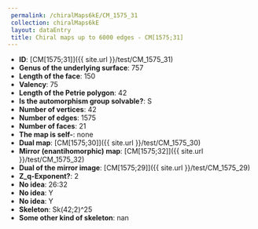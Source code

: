 ```yaml
--- 
 permalink: /chiralMaps6kE/CM_1575_31 
 collection: chiralMaps6kE
 layout: dataEntry
 title: Chiral maps up to 6000 edges - CM[1575;31]
---
```


- **ID**: [CM[1575;31]]({{ site.url }}/test/CM_1575_31)
- **Genus of the underlying surface**: 757
- **Length of the face**: 150
- **Valency**: 75
- **Length of the Petrie polygon**: 42
- **Is the automorphism group solvable?**: S
- **Number of vertices**: 42
- **Number of edges**: 1575
- **Number of faces**: 21
- **The map is self-**: none
- **Dual map**: [CM[1575;30]]({{ site.url }}/test/CM_1575_30)
- **Mirror (enantihomorphic) map**: [CM[1575;32]]({{ site.url }}/test/CM_1575_32)
- **Dual of the mirror image**: [CM[1575;29]]({{ site.url }}/test/CM_1575_29)
- **Z_q-Exponent?**: 2
- **No idea**:  26:32
- **No idea**: Y
- **No idea**: Y
- **Skeleton**: Sk(42;2)^25
- **Some other kind of skeleton**: nan
